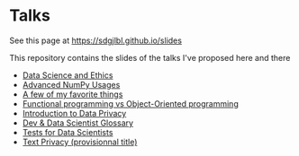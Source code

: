 # Talks

See this page at https://sdgjlbl.github.io/slides

This repository contains the slides of the talks I've proposed here and there

- [Data Science and Ethics](Data%20Science%20and%20Ethics/presentation.html)
- [Advanced NumPy Usages](NumPy/presentation.html)
- [A few of my favorite things](a-few-of-my-favorite-things/A%20few%20of%20my%20favorite%20things.slides.html)
- [Functional programming vs Object-Oriented programming](fp-vs-oop/FPvsOOP.pdf)
- [Introduction to Data Privacy](https://speakerdeck.com/sdgjlbl/introduction-to-data-privacy)
- [Dev & Data Scientist Glossary](devDatascientistGlossary/presentation.html)
- [Tests for Data Scientists](tests_for_datascientist/presentation.html)
- [Text Privacy (provisionnal title)](text_privacy/presentation.html)
